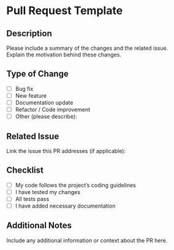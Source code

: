 # Pull Request Template

## Description

Please include a summary of the changes and the related issue.  
Explain the motivation behind these changes.

## Type of Change

- [ ] Bug fix
- [ ] New feature
- [ ] Documentation update
- [ ] Refactor / Code improvement
- [ ] Other (please describe):

## Related Issue

Link the issue this PR addresses (if applicable):  

## Checklist

- [ ] My code follows the project’s coding guidelines
- [ ] I have tested my changes
- [ ] All tests pass
- [ ] I have added necessary documentation

## Additional Notes

Include any additional information or context about the PR here.
